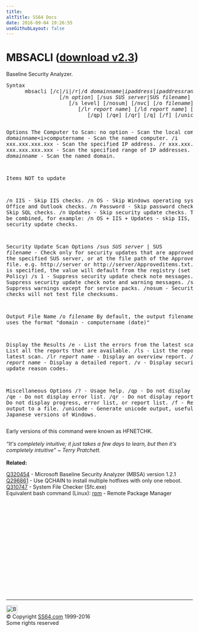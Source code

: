 ```yaml
---
title:
altTitle: SS64 Docs
date: 2016-09-04 19:26:55
useGithubLayout: false
---
```

<!-- #BeginLibraryItem "/Library/head_nt.lbi" --><!-- #EndLibraryItem --><h1>MBSACLI (<a href="http://www.microsoft.com/en-us/download/details.aspx?id=7558">download v2.3</a>)</h1>
<p>Baseline Security Analyzer.</p>
<pre>Syntax
      mbsacli [/c|/i|/r|/d <i>domainname</i>|<i>ipaddress</i>|<i>ipaddressrange</i>]
                 [/n <i>option</i>] [/sus <i>SUS server</i>|SUS <i>filename</i>]
                    [/s level] [/nosum] [/nvc] [/o <i>filename</i>] [/e] [/l] [/ls]
                       [/lr <i>report name</i>] [/ld <i>report name</i>] [/v] [/?]
                          [/qp] [/qe] [/qr] [/q] [/f] [/unicode]

Options
The Computer to Scan:
  no option           - Scan the local computer.
  /c <i>domainname</i>\<i>computername</i> - Scan the named computer.
  /i xxx.xxx.xxx.xxx         - Scan the specified IP address.
  /r xxx.xxx.xxx.xxx - xxx.xxx.xxx.xxx - Scan the specified range of IP addresses.
  /d <i>domainname</i>              - Scan the named domain.

Items NOT to update

  /n IIS       - Skip IIS checks.
  /n OS        - Skip Windows operating system, IE, Office and Outlook checks.
  /n Password  - Skip password checks.
  /n SQL       - Skip SQL checks.
  /n Updates   - Skip security update checks.
   The above can be combined, for example:
   /n OS + IIS + Updates   -  skip IIS, Windows, and security update checks.

Security Update Scan Options
  /sus <i>SUS server </i>| SUS <i>filename</i> - Check only for security updates that are approved
          at the specified SUS server, or at the file path of the Approveditems.txt file.
          e.g. http://server or http://server/Approveditems.txt.
          If neither is specified, the value will default from the registry (set via Group Policy)
  /s 1    - Suppress security update check note messages.
  /s 2    - Suppress security update check note and warning messages.
  /s 3    - Suppress warnings except for service packs.
  /nosum  - Security update checks will not test file checksums.

Output File Name 
  /o <i>filename</i>    By default, the output filename uses the format "domain - computername (date)"

Display the Results
  /e              - List the errors from the latest scan.
  /l              - List all the reports that are available.
  /ls             - List the reports from the latest scan.
  /lr <i>report name </i>- Display an overview report.
  /ld <i>report name</i> - Display a detailed report.
  /v              - Display security update reason codes.

Miscellaneous Options
  /?       - Usage help.
  /qp      - Do not display progress.
  /qe      - Do not display error list.
  /qr      - Do not display report list.
  /q       - Do not display progress, error list, or report list.
  /f       - Redirect the output to a file.
  /unicode - Generate unicode output, useful for Japanese versions of Windows.
</pre>
<p>Early versions of this command were known as HFNETCHK.<br>
<b><i><br>
</i></b><i class="quote">“It's completely intuitive; it just takes a few days to learn, but then it's completely intuitive” ~ Terry Pratchett.</i><b><br>
<br>Related:</b></p>
<p><a href="https://support.microsoft.com/kb/320454/">Q320454</a> - Microsoft Baseline Security Analyzer (MBSA) version 1.2.1<br>
<a href="https://support.microsoft.com/kb/296861">Q296861</a> - Use QCHAIN to install multiple hotfixes with only one reboot.<br>
<a href="https://support.microsoft.com/kb/310747">Q310747</a> - System File Checker (Sfc.exe) <br>
Equivalent bash command (Linux): <a href="http://www.rpm.org/">rpm</a> - Remote Package Manager</p><!-- #BeginLibraryItem "/Library/foot_nt.lbi" --><p>
<!-- windows300 -->
<ins class="adsbygoogle" style="display:inline-block;width:300px;height:250px" data-ad-client="ca-pub-6140977852749469" data-ad-slot="7649547908"></ins>
<script>
(adsbygoogle = window.adsbygoogle || []).push({});
</script></p>
<hr>
<div id="bl" class="footer"><a href="mbsacli.html#"><img src="../images/top.png" width="30" height="22" alt="Back to the Top"></a></div>
<div id="br" class="footer, tagline">© Copyright <a href="../index.html">SS64.com</a> 1999-2016<br>
Some rights reserved</div><!-- #EndLibraryItem -->

